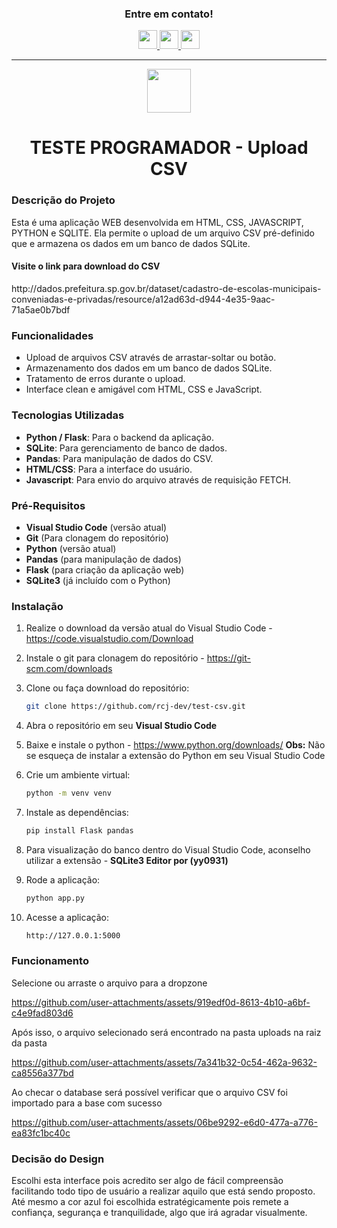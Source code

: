 <h3 align="center">Entre em contato!</h3>

<p align="center">
  <a href="https://www.linkedin.com/in/rogerio-cardoso-junior?utm_source=share&utm_campaign=share_via&utm_content=profile&utm_medium=android_app" target="_blank">
    <img src="https://github.com/user-attachments/assets/90397beb-064b-49e1-b0a1-6cab342114c2" width="30" />
  </a>
  <a href="https://w.app/36oru2" target="_blank">
    <img src="https://github.com/user-attachments/assets/8524722d-5e2a-400d-aec5-2aecdd339d53" width="30" />
  </a>
    <a href="https://www.instagram.com/jxnior____/" target="_blank">
    <img src="https://github.com/user-attachments/assets/3e0379ba-1d94-4125-8ccf-fa52983fc6b0" width="30" />
  </a>
</p>

___


<p align="center">
  <img src="https://github.com/user-attachments/assets/c41bcc26-c3da-4234-a65a-536839874da2" width="70" align="center"/>
</p>

<h1 align="center">TESTE PROGRAMADOR - Upload CSV</h1>

<h3>Descrição do Projeto</h3>
<p>Esta é uma aplicação WEB desenvolvida em HTML, CSS, JAVASCRIPT, PYTHON e SQLITE. Ela permite o upload de um arquivo CSV pré-definido que e armazena os dados em um banco de dados SQLite.</p>
<h4>Visite o link para download do CSV</h4>
http://dados.prefeitura.sp.gov.br/dataset/cadastro-de-escolas-municipais-conveniadas-e-privadas/resource/a12ad63d-d944-4e35-9aac-71a5ae0b7bdf

<h3>Funcionalidades</h3>

- Upload de arquivos CSV através de arrastar-soltar ou botão.
- Armazenamento dos dados em um banco de dados SQLite.
- Tratamento de erros durante o upload.
- Interface clean e amigável com HTML, CSS e JavaScript.

<h3>Tecnologias Utilizadas</h3>

- **Python / Flask**: Para o backend da aplicação.
- **SQLite**: Para gerenciamento de banco de dados.
- **Pandas**: Para manipulação de dados do CSV.
- **HTML/CSS**: Para a interface do usuário.
- **Javascript**: Para envio do arquivo através de requisição FETCH.

<h3>Pré-Requisitos</h3>

- **Visual Studio Code** (versão atual)
- **Git** (Para clonagem do repositório)
- **Python** (versão atual)
- **Pandas** (para manipulação de dados)
- **Flask** (para criação da aplicação web)
- **SQLite3** (já incluído com o Python)

<h3>Instalação</h3>

1. Realize o download da versão atual do Visual Studio Code - https://code.visualstudio.com/Download
2. Instale o git para clonagem do repositório - https://git-scm.com/downloads

3. Clone ou faça download do repositório:
   ```bash
   git clone https://github.com/rcj-dev/test-csv.git
   
4. Abra o repositório em seu **Visual Studio Code**
5. Baixe e instale o python - https://www.python.org/downloads/
**Obs:** Não se esqueça de instalar a extensão do Python em seu Visual Studio Code

6. Crie um ambiente virtual:
    ```bash
    python -m venv venv

7. Instale as dependências:
    ```bash
    pip install Flask pandas

8. Para visualização do banco dentro do Visual Studio Code, aconselho utilizar a extensão - **SQLite3 Editor por (yy0931)**

9. Rode a aplicação:
    ```bash
    python app.py

10. Acesse a aplicação:
    ```bash
    http://127.0.0.1:5000

<h3>Funcionamento</h3>
<p>Selecione ou arraste o arquivo para a dropzone</p>

https://github.com/user-attachments/assets/919edf0d-8613-4b10-a6bf-c4e9fad803d6

<p>Após isso, o arquivo selecionado será encontrado na pasta uploads na raiz da pasta</p>

https://github.com/user-attachments/assets/7a341b32-0c54-462a-9632-ca8556a377bd

<p>Ao checar o database será possível verificar que o arquivo CSV foi importado para a base com sucesso</p>

https://github.com/user-attachments/assets/06be9292-e6d0-477a-a776-ea83fc1bc40c

<h3>Decisão do Design</h3>
<p>Escolhi esta interface pois acredito ser algo de fácil compreensão facilitando todo tipo de usuário a realizar aquilo que está sendo proposto. Até mesmo a cor azul foi escolhida estratégicamente pois remete a confiança, segurança e tranquilidade, algo que irá agradar visualmente.</p>
